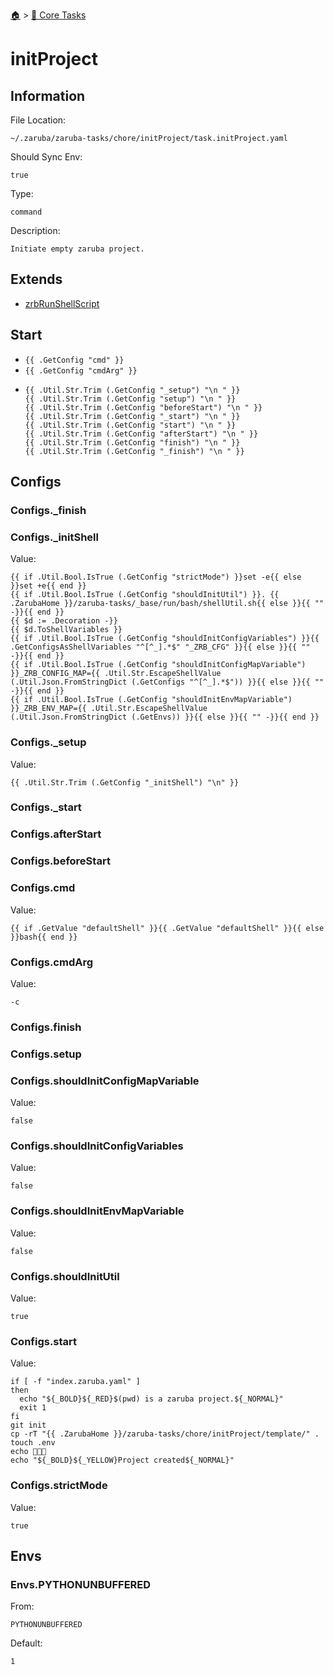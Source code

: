 <!--startTocHeader-->
[🏠](../README.md) > [🥝 Core Tasks](README.md)
# initProject
<!--endTocHeader-->

## Information

File Location:

    ~/.zaruba/zaruba-tasks/chore/initProject/task.initProject.yaml

Should Sync Env:

    true

Type:

    command

Description:

    Initiate empty zaruba project.



## Extends

* [zrbRunShellScript](zrbRunShellScript.md)


## Start

* `{{ .GetConfig "cmd" }}`
* `{{ .GetConfig "cmdArg" }}`
*
    ```
    {{ .Util.Str.Trim (.GetConfig "_setup") "\n " }}
    {{ .Util.Str.Trim (.GetConfig "setup") "\n " }}
    {{ .Util.Str.Trim (.GetConfig "beforeStart") "\n " }}
    {{ .Util.Str.Trim (.GetConfig "_start") "\n " }}
    {{ .Util.Str.Trim (.GetConfig "start") "\n " }}
    {{ .Util.Str.Trim (.GetConfig "afterStart") "\n " }}
    {{ .Util.Str.Trim (.GetConfig "finish") "\n " }}
    {{ .Util.Str.Trim (.GetConfig "_finish") "\n " }}

    ```


## Configs


### Configs._finish


### Configs._initShell

Value:

    {{ if .Util.Bool.IsTrue (.GetConfig "strictMode") }}set -e{{ else }}set +e{{ end }}
    {{ if .Util.Bool.IsTrue (.GetConfig "shouldInitUtil") }}. {{ .ZarubaHome }}/zaruba-tasks/_base/run/bash/shellUtil.sh{{ else }}{{ "" -}}{{ end }}
    {{ $d := .Decoration -}}
    {{ $d.ToShellVariables }}
    {{ if .Util.Bool.IsTrue (.GetConfig "shouldInitConfigVariables") }}{{ .GetConfigsAsShellVariables "^[^_].*$" "_ZRB_CFG" }}{{ else }}{{ "" -}}{{ end }}
    {{ if .Util.Bool.IsTrue (.GetConfig "shouldInitConfigMapVariable") }}_ZRB_CONFIG_MAP={{ .Util.Str.EscapeShellValue (.Util.Json.FromStringDict (.GetConfigs "^[^_].*$")) }}{{ else }}{{ "" -}}{{ end }}
    {{ if .Util.Bool.IsTrue (.GetConfig "shouldInitEnvMapVariable") }}_ZRB_ENV_MAP={{ .Util.Str.EscapeShellValue (.Util.Json.FromStringDict (.GetEnvs)) }}{{ else }}{{ "" -}}{{ end }}



### Configs._setup

Value:

    {{ .Util.Str.Trim (.GetConfig "_initShell") "\n" }}


### Configs._start


### Configs.afterStart


### Configs.beforeStart


### Configs.cmd

Value:

    {{ if .GetValue "defaultShell" }}{{ .GetValue "defaultShell" }}{{ else }}bash{{ end }}


### Configs.cmdArg

Value:

    -c


### Configs.finish


### Configs.setup


### Configs.shouldInitConfigMapVariable

Value:

    false


### Configs.shouldInitConfigVariables

Value:

    false


### Configs.shouldInitEnvMapVariable

Value:

    false


### Configs.shouldInitUtil

Value:

    true


### Configs.start

Value:

    if [ -f "index.zaruba.yaml" ]
    then
      echo "${_BOLD}${_RED}$(pwd) is a zaruba project.${_NORMAL}"
      exit 1
    fi
    git init
    cp -rT "{{ .ZarubaHome }}/zaruba-tasks/chore/initProject/template/" .
    touch .env
    echo 🎉🎉🎉
    echo "${_BOLD}${_YELLOW}Project created${_NORMAL}"



### Configs.strictMode

Value:

    true


## Envs


### Envs.PYTHONUNBUFFERED

From:

    PYTHONUNBUFFERED

Default:

    1